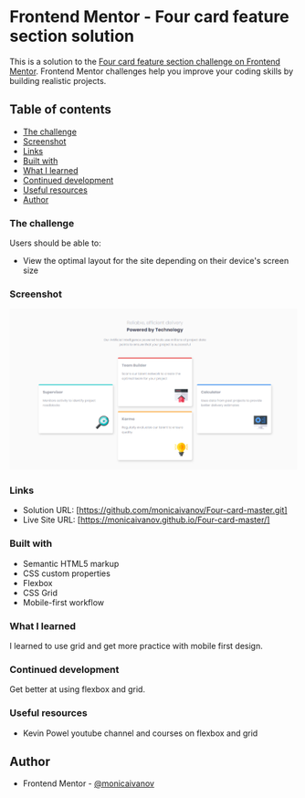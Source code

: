 # Frontend Mentor - Four card feature section solution

This is a solution to the [Four card feature section challenge on Frontend Mentor](https://www.frontendmentor.io/challenges/four-card-feature-section-weK1eFYK). Frontend Mentor challenges help you improve your coding skills by building realistic projects.

## Table of contents

  - [The challenge](#the-challenge)
  - [Screenshot](#screenshot)
  - [Links](#links)
  - [Built with](#built-with)
  - [What I learned](#what-i-learned)
  - [Continued development](#continued-development)
  - [Useful resources](#useful-resources)
- [Author](#author)

### The challenge

Users should be able to:

- View the optimal layout for the site depending on their device's screen size

### Screenshot

![](./four_card_master_screenshot.png)

### Links

- Solution URL: [https://github.com/monicaivanov/Four-card-master.git]
- Live Site URL: [https://monicaivanov.github.io/Four-card-master/]


### Built with

- Semantic HTML5 markup
- CSS custom properties
- Flexbox
- CSS Grid
- Mobile-first workflow


### What I learned
I learned to use grid and get more practice with mobile first design.

### Continued development

Get better at using flexbox and grid.

### Useful resources

- Kevin Powel youtube channel and courses on flexbox and grid

## Author
- Frontend Mentor - [@monicaivanov](https://www.frontendmentor.io/profile/monicaivanov)


